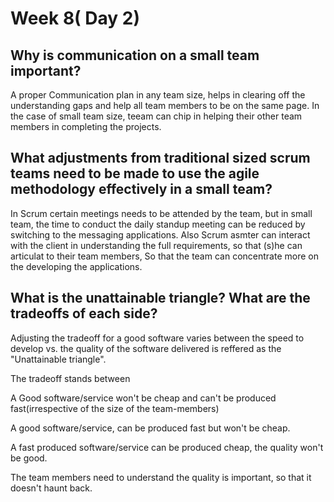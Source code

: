 # Week 8( Day 2)

## Why is communication on a small team important?

A proper Communication plan in any team size, helps in clearing off the understanding gaps and help all team members to be on the same page. In the case of small team size, teeam can chip in helping their other team members in completing the projects.

## What adjustments from traditional sized scrum teams need to be made to use the agile methodology effectively in a small team?

In Scrum certain meetings needs to be attended by the team, but in small team, the time to conduct the daily standup meeting can be reduced by switching to the messaging applications. Also Scrum asmter can interact with the client in understanding the full requirements, so that (s)he can articulat to their team members, So that the team can concentrate more on the developing the applications.

## What is the unattainable triangle? What are the tradeoffs of each side?

Adjusting the tradeoff for a good software varies between the speed to develop vs. the quality of the software delivered is reffered as the "Unattainable triangle". 

The tradeoff stands between

A Good software/service won't be cheap and can't be produced fast(irrespective of the size of the team-members)

A good software/service, can be produced fast but won't be cheap.

A fast produced software/service can be produced cheap, the quality won't be good.

The team members need to understand the quality is important, so that it doesn't haunt back.

